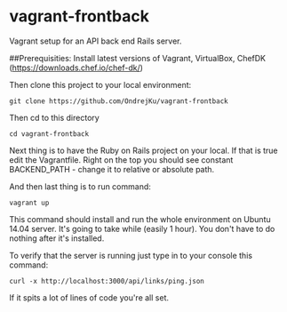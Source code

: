 # vagrant-frontback
Vagrant setup for an API back end Rails server. 

##Prerequisities: 
Install latest versions of Vagrant, VirtualBox, ChefDK (https://downloads.chef.io/chef-dk/)

Then clone this project to your local environment:

`git clone https://github.com/OndrejKu/vagrant-frontback`

Then cd to this directory

`cd vagrant-frontback`

Next thing is to have the Ruby on Rails project on your local. If that is true edit the Vagrantfile. Right on the top you should see 
constant BACKEND_PATH - change it to relative or absolute path.

And then last thing is to run command:

`vagrant up`

This command should install and run the whole environment on Ubuntu 14.04 server. It's going to take while (easily 1 hour).
You don't have to do nothing after it's installed. 

To verify that the server is running just type in to your console this command: 

`curl -x http://localhost:3000/api/links/ping.json` 

If it spits a lot of lines of code you're all set.
